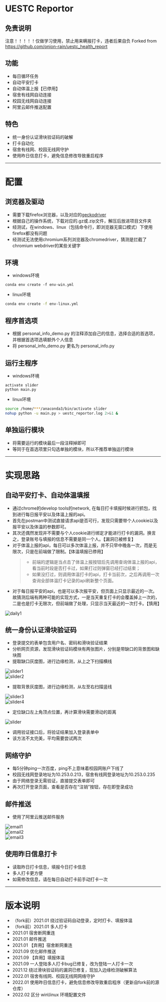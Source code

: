 # UESTC Reportor

## 免责说明

注意！！！！！仅做学习使用，禁止用来瞒报打卡，违者后果自负
Forked from https://github.com/onion-rain/uestc_health_report

## 功能

* 每日循环任务  
* 自动平安打卡
* 自动体温上报【已停用】  
* 宿舍有线网自动连接  
* 校园无线网自动连接  
* 阿里云邮件推送配置  

## 特色

* 统一身份认证滑块验证码的破解  
* 打卡自动化  
* 宿舍有线网、校园无线网守护  
* 使用昨日信息打卡，避免信息修改导致重启程序  


---

# 配置

## 浏览器及驱动

* 需要下载firefox浏览器，以及对应的[geckodriver](https://github.com/mozilla/geckodriver/releases)  
* 根据自己的操作系统，下载对应的.gz或.zip文件，解压后放进项目文件夹
* 经测试，在windows、linux（包括命令行，即浏览器无窗口模式）下使用firefox都没有问题
* 经测试无法使用chromium系列浏览器及chromedriver，猜测是拦截了chromium webdriver的某些关键字

## 环境

* windows环境
``` shell
conda env create -f env-win.yml
```
* linux环境
``` bash
conda env create -f env-linux.yml
```

## 程序首选项

* 根据 personal_info_demo.py 的注释添加自己的信息，选择合适的首选项，并根据首选项选填额外个人信息
* 将 personal_info_demo.py 更名为 personal_info.py   

## 运行主程序

* windows环境
``` shell
activate slider
python main.py
```
* linux环境
``` bash
source /home/***/anaconda3/bin/activate slider
nohup python -u main.py > uestc_reportor.log 2>&1 &
```

## 单独运行模块

* 将需要运行的模块最后一段注释掉即可  
* 等同于在首选项里只勾选单独的模块，所以不推荐单独运行模块

---

# 实现思路

## 自动平安打卡、自动体温填报

* 通过chrome的develop tools的network, 在每日打卡填报时候进行抓包，找到进行每日报平安以及体温上报的api。
* 首先在postman中测试直接请求api是否可行，发现只需要带个人cookie以及报平安以及体温的参数即可。
* 其次还偶然发现并不需要与个人cookie进行绑定才能进行打卡的漏洞。换言之，登录账号与填报的信息不需要是同一个人。【漏洞已被修复】
* 对于体温上报的api，每日可以多次体温上报，并不只早中晚各一次，而是无限次，只是在前端做了限制。【体温填报已停用】
    > * 前端的逻辑是当点击了体温上报按钮后先调用查询体温上报的api，看当前时段是否打卡过，如果打过则弹窗已经打过结束；
    > * 如果没打过，则调用体温打卡的api，打卡当前次，之后再调用一次查询全部体温打卡记录的api刷新整个页面。
* 对于每日报平安的api，也是可以多次报平安，但页面上只显示最近的一次。故猜测后端有两种可能的实现方式，一是当天重复打卡的会覆盖掉上一次的，二是也是打卡无限次，但前端做了处理，只显示当天最近的一次打卡。【慎用】  
  
![daily1](readme_imgs/daily1.png)

## 统一身份认证滑块验证码

* 登录提交的表单包含用户名、密码和滑块验证结果
* 分析网页资源，发现滑块验证码模块有两张图片，分别是带缺口的背景图和缺块图
* 提取缺口灰度图，进行边缘检测，从上之下扫描横线
  
![slider1](readme_imgs/slider-small-1.png)  
![slider2](readme_imgs/slider-small-2.png)  

* 提取背景灰度图，进行边缘检测，从左至右扫描竖线
  
![slider3](readme_imgs/slider-big-1.png)  
![slider4](readme_imgs/slider-big-2.png)  

* 定位缺口左上角顶点位置，再计算滑块需要滑动的距离
  
![slider](readme_imgs/slider2-2.png)  

* 调用验证接口后，将验证结果加入登录表单中
* 该方法不太完美，平均需要尝试两次


## 网络守护

* 每5分钟ping一次百度，ping不上意味着校园网账户下线了
* 校园无线网登录地址为10.253.0.213，宿舍有线网登录地址为10.253.0.235
* 由于网络登录无需验证，直接提交表单即可
* 再次打开登录页面，查看是否存在“注销”按钮，存在即登录成功

## 邮件推送

* 使用了阿里云推送邮件服务
  
![email1](readme_imgs/email1.png)  
![email2](readme_imgs/email2.png)  
![email3](readme_imgs/email3.png)  

## 使用昨日信息打卡

* 读取昨日打卡信息，填报今日打卡信息
* 多人打卡更方便
* 如需修改信息，请在每日自动打卡前手动打卡一次

---

# 版本说明

* （fork前）2021.01 绕过验证码自动登录，定时打卡、填报体温  
* （fork前）2021.01 多人打卡  
* 2021.01 宿舍断网重连  
* 2021.01 邮件推送  
* 2021.01 【弃用】宿舍断网重连  
* 2021.09 优化邮件推送  
* 2021.09 【弃用】填报体温  
* 2021.09 一人登陆多人打卡bug已修复，改为登陆一人打卡一次  
* 2021.12 绕过滑块验证码的漏洞已修复，现加入边缘检测破解算法  
* 2022.01 宿舍有线网、校园无线网网络守护  
* 2022.01 使用昨日信息打卡，避免信息修改导致重启程序（更新自fork前的源仓库）
* 2022.02 区分 win\linux 环境配置文件